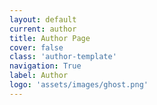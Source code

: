 ```yaml
---
layout: default
current: author
title: Author Page
cover: false
class: 'author-template'
navigation: True
label: Author
logo: 'assets/images/ghost.png'
---
```

